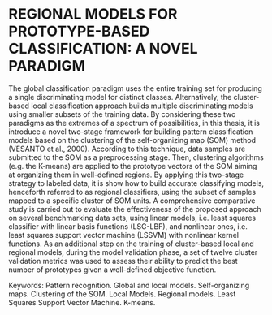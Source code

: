 # REGIONAL MODELS FOR PROTOTYPE-BASED CLASSIFICATION: A NOVEL PARADIGM

The global classification paradigm uses the entire training set for producing a single discriminating model for distinct classes. Alternatively, the cluster-based local classification approach
builds multiple discriminating models using smaller subsets of the training data. By considering these two paradigms as the extremes of a spectrum of possibilities, in this thesis, it is introduce a
novel two-stage framework for building pattern classification models based on the clustering of the self-organizing map (SOM) method (VESANTO et al., 2000). According to this technique,
data samples are submitted to the SOM as a preprocessing stage. Then, clustering algorithms (e.g. the K-means) are applied to the prototype vectors of the SOM aiming at organizing them
in well-defined regions. By applying this two-stage strategy to labeled data, it is show how to build accurate classifying models, henceforth referred to as regional classifiers, using the subset
of samples mapped to a specific cluster of SOM units. A comprehensive comparative study is carried out to evaluate the effectiveness of the proposed approach on several benchmarking data
sets, using linear models, i.e. least squares classifier with linear basis functions (LSC-LBF), and nonlinear ones, i.e. least squares support vector machine (LSSVM) with nonlinear kernel
functions. As an additional step on the training of cluster-based local and regional models, during the model validation phase, a set of twelve cluster validation metrics was used to assess their
ability to predict the best number of prototypes given a well-defined objective function. 

Keywords: Pattern recognition. Global and local models. Self-organizing maps. Clustering of
the SOM. Local Models. Regional models. Least Squares Support Vector Machine. K-means.
